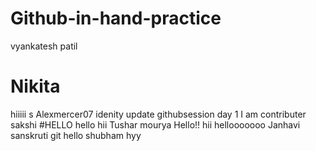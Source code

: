 # Github-in-hand-practice
vyankatesh patil
# Nikita 
hiiiii
s
Alexmercer07 idenity update
githubsession day 1
I am contributer
sakshi
#HELLO 
hello
hii
Tushar
mourya
Hello!!
hii
hellooooooo
Janhavi
sanskruti
git
hello shubham
hyy